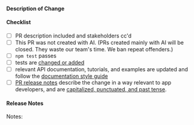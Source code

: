 #### Description of Change

<!--
Thank you for your Pull Request. Please provide a description above and review
the requirements below.

Contributors guide: https://github.com/electron/electron/blob/main/CONTRIBUTING.md
-->

#### Checklist
<!-- Remove items that do not apply. For completed items, change [ ] to [x]. -->

- [ ] PR description included and stakeholders cc'd
- [ ] This PR was not created with AI. (PRs created mainly with AI will be closed. They waste our team's time. We ban repeat offenders.)
- [ ] `npm test` passes
- [ ] tests are [changed or added](https://github.com/electron/electron/blob/main/docs/development/testing.md)
- [ ] relevant API documentation, tutorials, and examples are updated and follow the [documentation style guide](https://github.com/electron/electron/blob/main/docs/development/style-guide.md)
- [ ] [PR release notes](https://github.com/electron/clerk/blob/main/README.md) describe the change in a way relevant to app developers, and are [capitalized, punctuated, and past tense](https://github.com/electron/clerk/blob/main/README.md#examples).

#### Release Notes

Notes: <!-- Please add a one-line description for app developers to read in the release notes, or 'none' if no notes relevant to app developers. Examples and help on special cases: https://github.com/electron/clerk/blob/main/README.md#examples -->
